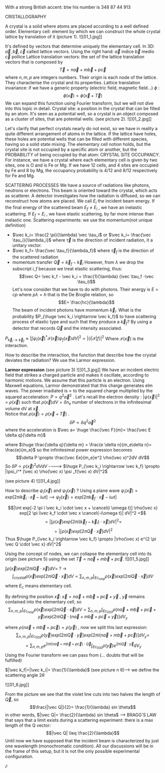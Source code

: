 With a strong British accent:
btw his number is 348 87 44 913

CRISTALLOGRAPHY

A crystal is a solid where atoms are placed according to a well defined order. 
Elementary cell: element by which we can construct the whole crystal lattice by translation of it
(picture 1).
![[01_1.jpg]]

It's defined by vectors that determine uniquely the elementary cell. In 3D: $\vec a, \vec b, \vec c$ called lattice vectors. Using the right hand:
$\vec a$ indice
$\vec b$ medio
$\vec c$ pollice
Lattice translation vectors: the set of the lattice translation vectors that is composed by $$\vec T = n\vec a+m\vec b+ p \vec c$$ where $n,m,p$ are integers numbers. Their origin is each node of the lattice. They characterise the crystal and its properties.
Lattice translation invariance: if we have  a generic property (electric field, magnetic field...) $\phi$ :
$$\phi(\vec x)= \phi(\vec x + \vec T)$$
We can expand this function using Fourier transform, but we will not dive into this topic in detail.
Crystal site: a position in the crystal that can be filled by an atom. It's seen as a potential well, so a crystal is an object composed as a cluster of sites, that are potential wells.  (see picture 2).
![[01_2.jpg]]

Let's clarify that perfect crystals nearly do not exist, so we have in reality a quite different arrangement of atoms in the lattice. If the lattice have holes, these holes are potential wells that can be filled with different species, having so a solid state mixing. The elementary cell notion holds, but the crystal site is not occupied by a specific atom or another, but the PROBABILITY of being occupied by that atom: CRYSTAL SITE OCCUPANCY. For instance, we have a crystal where each elementary cell is given by two sites, one is O and is Fe or Mg. If we have 12 cells, and 4 sites are occupied by Fe and 8 by Mg, the occupancy probability is $4/12$ and $8/12$ respectively for Fe and Mg. 

SCATTERING PROCESSES
We have a source of radiations like photons, neutrons or electrons. This beam is oriented toward the crystal, which acts as scatterer. A detector investigates how the radiation is diffused, so we can reconstruct how atoms are placed. We call $E_i$ the incident beam energy. If the final energy of the scattered beam $E_f \not= E_i$ , we have an inelastic scattering.  If $E_f = E_i$ , we have elastic scattering, by far more intense than inelastic one. 
Scattering experiments: 
we use the momentum(not unique definition)
- $\vec k_i= \frac{2 \pi}{\lambda} \vec \tau_i$ or $\vec k_i= \frac{\vec \tau_i}{\lambda_i}$ where $\vec \tau$ is the direction of incident radiation, it a unitary vector.
- $\vec k_f= \frac{\vec \tau_f}{\lambda_f}$ where $\vec \tau_f$ is the direction of the scattered radiation
- momentum transfer $\vec Q= \vec k_f - \vec k_i$
However, from $\lambda$ we drop the subscript $i,f$ because we treat elastic scattering, thus: $$\vec Q= \vec k_f - \vec k_i = \frac{1}{\lambda} (\vec \tau_f -\vec \tau_i)$$
Let's now consider that we have to do with photons. Their energy is $E= cp$ where $p \lambda = h$ that is the De Broglie relation, so $$E= \frac{hc}{\lambda}$$
The beam of incident photons have momentum $\vec k_i$. What is the probability $P_{\huge \vec k_i \rightarrow \vec k_f}$ to have scattering process of elastic type and such that they produce a $\vec k_f$? By using  a detector that records $\vec Q$ and the intensity associated. 

$P_{\vec k_i \rightarrow \vec k_f} \approx |\int \psi_i(\vec x) ^* \mathcal{I}(\vec x) \psi_f(\vec x) dV|^2 =|\langle i | \mathcal{I} | f \rangle|^2$ Where $\mathcal{I}(\vec x)$ is the interaction.

How to describe the interaction, the function that describe how the crystal deviates the radiation? We use the Larmor expression.

**Larmor expression**
(see picture 3)
![[01_3.jpg]]
We have an incident electric field that strikes a charged particle and makes it oscillate, according to harmonic motions. We assume that this particle is an electron. Using Maxwell equations, Larmor demonstrated that this charge generates elm waves. The power irradiated is $\propto$ to the squared charge multiplied by the squared acceleration: $P \propto q^2 \vec a^2$ .
Let's recall the electron density : |$\psi(\vec x)$|$^2$ = $\rho(\vec x)$ such that $\rho(\vec x) dV = \delta n_e$ number of electrons in the infinitesimal volume dV at $\vec x$.  
Notice that $\rho(\vec x)= \rho(\vec x+ \vec T)$ .
$$\delta P \propto \delta q^2 \vec a^2$$
where the acceleration is $\vec a= \huge \frac{\vec F}{m}= \frac{\vec E \delta q}{\delta m}$ 

where $\huge \frac{\delta q}{\delta m} = \frac{e \delta n}{m_e\delta n}= \frac{e}{m_e}$ so the infinitesimal power expression becomes $$\delta P \propto \frac{\vec Ee}{m_e}e^2 \rho(\vec x)^2dV dV$$
So $\delta P \propto \rho(\vec x)^2 dV dV$ ----> $\huge P_{\vec k_i \rightarrow \vec k_f} \propto |\psi_i^* (\vec x) \rho(\vec x) \psi _f(\vec x) dV|^2$ 

(see picture 4)
![[01_4.jpg]]


How to describe $\psi_i(\vec x)$ and $\psi_f (\vec x)$ ?
Using a plane wave $\psi_i(\vec x) = exp[2 \pi i \vec k_i \cdot \vec x -i\omega t]$ --> $\psi_f(\vec x) = exp[2 \pi \vec k_f \cdot \vec x -i\omega t]$ 


$$|\int exp[-2 \pi i \vec k_i \cdot \vec x + \cancel{i \omega t}] \rho(\vec x) exp[2 \pi i\vec k_f \cdot \vec x \cancel{-i\omega t}] dV|^2 =$$
$$= | \int\rho(\vec x) exp[2 \pi i(\vec k_f - \vec k_i)\cdot \vec x ] dV|^2= $$
$$ =  | \int \rho(\vec x) exp[2 \pi  \vec Q\cdot \vec x] dV|^2$$Thus $\huge P_{\vec k_i \rightarrow \vec k_f} \propto |\rho(\vec x) e^{2 \pi \vec Q \cdot \vec x} dV|^2$ 

Using the concept of nodes, we can collapse the elementary cell into its origin (see picture 5) using the set $\vec T=n\vec a+m\vec b+ p \vec c$.
![[01_5.jpg]]


$\int \rho(\vec x) exp[2 \pi i \vec Q\cdot \vec x] dV$= ? $\rightarrow$ 
$$ \int_{crystal} \rho(\vec x) exp[2 \pi i \vec Q\cdot \vec x] dV= \sum_{n,m,p} \int_{Ec_{nmp}} \rho(\vec x) exp[2 \pi i \vec Q\cdot \vec x] dV$$
where $E_c$ means elementary cell.

By defining the position $\vec x$:
$\vec x = n\vec a+m\vec b+ p \vec c + \vec y$ , $\vec y$ remains contained into the elementary cell, so 
$$\sum_{n,m,p} \int_{Ec_{nmp}} \rho(\vec x) exp[2 \pi i \vec Q\cdot \vec x] dV = \sum_{n,m,p} \int_{Ec_{000}} \rho (n \vec a+m\vec b+ p \vec c + \vec y) exp[2 \pi i \vec Q\cdot (n\vec a+m\vec b+ p \vec c + \vec y)] dV_y$$

where $\rho (n \vec a+m\vec b+ p \vec c) = \rho(\vec y)$ , now we split this last expression: $$\sum_{n,m,p} \int_{Ec_{000}} \rho (\vec y) exp[2 \pi i \vec Q\cdot \vec y] exp[2 \pi i(n\vec a+m\vec b+ p \vec c)] dV_y=$$
$$= \sum_{n,m,p} e^{2 \pi i(n\vec a+m\vec b+ p \vec c)\cdot \vec Q} \int_{Ec_{000}} \rho (\vec y) e^{2 \pi i \vec Q\cdot \vec y}  dV_y$$
Using the Fourier transform we can pass from (... doubts that will be fulfilled)

$|\vec k_f|=|\vec k_i|= \frac{1}{\lambda}$ (see picture n 6)--> we define the scattering angle $2\theta$ 

![[01_6.jpg]]


From the picture we see that the violet line cuts into two halves the length of $\vec Q$, so $$\frac{|\vec Q|}{2}= \frac{1}{\lambda} sin \theta$$
in other words, $|\vec Q|= \frac{2}{\lambda} sin \theta$ --> BRAGG'S LAW that says that a limit exists during a scattering experiment: there is a max length of the Q vector: $$|\vec Q| \leq \frac{2}{\lambda}$$
Until now we have supposed that the incident beam is characterized by just one wavelength (monochromatic condition). All our discussions will be in the frame of this setup, but it is not the only possible experimental configuration.

 $\mathcal{E}$ 